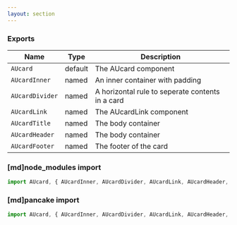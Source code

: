 ```yaml
---
layout: section
---
```


### Exports

| Name       | Type    | Description
|------------|---------|-----------------------------------------------------------------------------
| `AUcard` | default | The AUcard component
| `AUcardInner` | named | An inner container with padding
| `AUcardDivider` | named | A horizontal rule to seperate contents in a card
| `AUcardLink` | named | The AUcardLink component
| `AUcardTitle` | named | The body container
| `AUcardHeader` | named | The body container
| `AUcardFooter` | named | The footer of the card



### [md]node_modules import

```jsx
import AUcard, { AUcardInner, AUcardDivider, AUcardLink, AUcardHeader, AUcardTitle, AUcardFooter } from '@gold.au/card';

```

### [md]pancake import

```jsx
import AUcard, { AUcardInner, AUcardDivider, AUcardLink, AUcardHeader, AUcardTitle, AUcardFooter } from './card.js';
```
